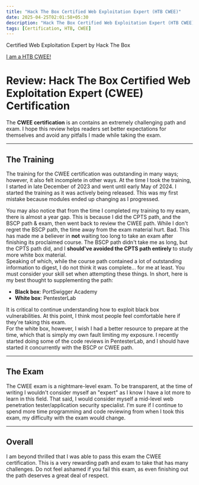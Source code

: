 ```yaml
---
title: "Hack The Box Certified Web Exploitation Expert (HTB CWEE)"
date: 2025-04-25T02:01:58+05:30
description: "Hack The Box Certified Web Exploitation Expert (HTB CWEE)"
tags: [Certification, HTB, CWEE]
---
```


Certified Web Exploitation Expert by Hack The Box

​[​I am a HTB CWEE!](/images/CWEE/HTB%20CWEE.png "CWEE")

# Review: Hack The Box Certified Web Exploitation Expert (CWEE) Certification

The **CWEE certification** is an contains an extremely challenging path and exam. I hope this review helps readers set better expectations for themselves and avoid any pitfalls I made while taking the exam.

---

## The Training

The training for the CWEE certification was outstanding in many ways; however, it also felt incomplete in other ways. At the time I took the training, I started in late December of 2023 and went until early May of 2024. I started the training as it was actively being released. This was my first mistake because modules ended up changing as I progressed.

You may also notice that from the time I completed my training to my exam, there is almost a year gap. This is because I did the CPTS path, and the BSCP path & exam, then went back to review the CWEE path. While I don't regret the BSCP path, the time away from the exam material hurt. Bad. This has made me a believer in **not** waiting too long to take an exam after finishing its proclaimed course. The BSCP path didn't take me as long, but the CPTS path did, and I **should've avoided the CPTS path entirely** to study more white box material.  
Speaking of which, while the course path contained a lot of outstanding information to digest, I do not think it was complete... for me at least. You must consider your skill set when attempting these things. In short, here is my best thought to supplementing the path:

* **Black box**: PortSwigger Academy  
* **White box**: PentesterLab

It is critical to continue understanding how to exploit black box vulnerabilities. At this point, I think most people feel comfortable here if they're taking this exam.  
For the white box, however, I wish I had a better resource to prepare at the time, which that is simply my own fault limiting my exposure. I recently started doing some of the code reviews in PentesterLab, and I should have started it concurrently with the BSCP or CWEE path.

---

## The Exam

The CWEE exam is a nightmare-level exam. To be transparent, at the time of writing I wouldn't consider myself an "expert" as I know I have a lot more to learn in this field. That said, I would consider myself a mid-level web penetration tester/application security specialist. I'm sure if I continue to spend more time programming and code reviewing from when I took this exam, my difficulty with the exam would change.

---

## Overall

I am beyond thrilled that I was able to pass this exam the CWEE certification. This is a very rewarding path and exam to take that has many challenges. Do not feel ashamed if you fail this exam, as even finishing out the path deserves a great deal of respect. 